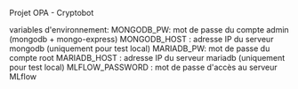 Projet OPA - Cryptobot

variables d'environnement:
	MONGODB_PW: mot de passe du compte admin (mongodb + mongo-express)
	MONGODB_HOST : adresse IP du serveur mongodb (uniquement pour test local)
	MARIADB_PW: mot de passe du compte root
	MARIADB_HOST : adresse IP du serveur mariadb (uniquement pour test local)
	MLFLOW_PASSWORD : mot de passe d'accès au serveur MLflow


